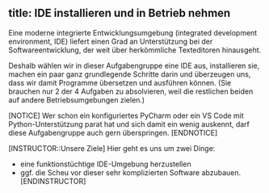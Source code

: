 title: IDE installieren und in Betrieb nehmen
---
Eine moderne integrierte Entwicklungsumgebung (integrated development environment, IDE)
liefert einen Grad an Unterstützung bei der Softwareentwicklung, der weit über herkömmliche
Texteditoren hinausgeht. 

Deshalb wählen wir in dieser Aufgabengruppe eine IDE aus, installieren sie,
machen ein paar ganz grundlegende Schritte darin
und überzeugen uns, dass wir damit Programme übersetzen und ausführen können.
(Sie brauchen nur 2 der 4 Aufgaben zu absolvieren, weil die restlichen beiden auf
andere Betriebsumgebungen zielen.)

[NOTICE]
Wer schon ein konfiguriertes PyCharm oder ein VS Code mit Python-Unterstützung parat hat und 
sich damit ein wenig auskennt, 
darf diese Aufgabengruppe auch gern überspringen.
[ENDNOTICE]


[INSTRUCTOR::Unsere Ziele]
Hier geht es uns um zwei Dinge:

- eine funktionstüchtige IDE-Umgebung herzustellen
- ggf. die Scheu vor dieser sehr komplizierten Software abzubauen. 
[ENDINSTRUCTOR]
